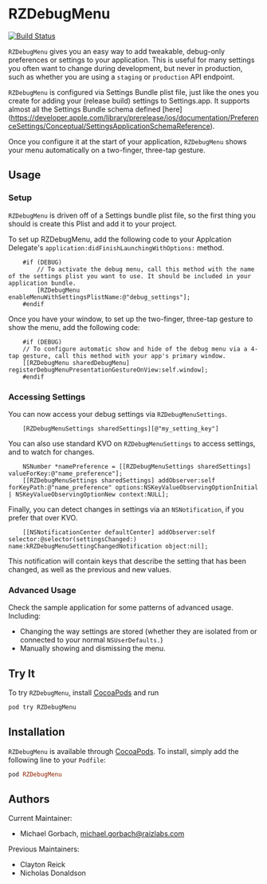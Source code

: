 RZDebugMenu
===========

[![Build Status](https://travis-ci.org/Raizlabs/RZDebugMenu.svg)](https://travis-ci.org/Raizlabs/RZDebugMenu)

`RZDebugMenu` gives you an easy way to add tweakable, debug-only preferences or settings to your application. This is useful for many settings you often want to change during development, but never in production, such as whether you are using a `staging` or `production` API endpoint.

`RZDebugMenu` is configured via Settings Bundle plist file, just like the ones you create for adding your (release build) settings to Settings.app. It supports almost all the Settings Bundle schema defined [here] (https://developer.apple.com/library/prerelease/ios/documentation/PreferenceSettings/Conceptual/SettingsApplicationSchemaReference).

Once you configure it at the start of your application, `RZDebugMenu` shows your menu automatically on a two-finger, three-tap gesture.

## Usage

### Setup

`RZDebugMenu` is driven off of a Settings bundle plist file, so the first thing you should is create this Plist and add it to your project.

To set up RZDebugMenu, add the following code to your Applcation Delegate's `application:didFinishLaunchingWithOptions:` method.

```objc
	#if (DEBUG)
	    // To activate the debug menu, call this method with the name of the settings plist you want to use. It should be included in your application bundle.
	    [RZDebugMenu enableMenuWithSettingsPlistName:@"debug_settings"];
	#endif
```
	
Once you have your window, to set up the two-finger, three-tap gesture to show the menu, add the following code:

```objc
	#if (DEBUG)
    // To configure automatic show and hide of the debug menu via a 4-tap gesture, call this method with your app's primary window.
    [[RZDebugMenu sharedDebugMenu] registerDebugMenuPresentationGestureOnView:self.window];
	#endif
```
	
### Accessing Settings
	
You can now access your debug settings via `RZDebugMenuSettings`.

```objc
	[RZDebugMenuSettings sharedSettings][@"my_setting_key"]
```
	
You can also use standard KVO on `RZDebugMenuSettings` to access settings, and to watch for changes.

```objc
	NSNumber *namePreference = [[RZDebugMenuSettings sharedSettings] valueForKey:@"name_preference"];
	[[RZDebugMenuSettings sharedSettings] addObserver:self forKeyPath:@"name_preference" options:NSKeyValueObservingOptionInitial | NSKeyValueObservingOptionNew context:NULL];
```
	
Finally, you can detect changes in settings via an `NSNotification`, if you prefer that over KVO.

```objc
    [[NSNotificationCenter defaultCenter] addObserver:self selector:@selector(settingsChanged:) name:kRZDebugMenuSettingChangedNotification object:nil];
```

This notification will contain keys that describe the setting that has been changed, as well as the previous and new values.

### Advanced Usage

Check the sample application for some patterns of advanced usage. Including:

- Changing the way settings are stored (whether they are isolated from or connected to your normal `NSUserDefaults.`)
- Manually showing and dismissing the menu.

## Try It

To try `RZDebugMenu`, install [CocoaPods](http://cocoapods.org) and run
```sh
pod try RZDebugMenu
```

## Installation

`RZDebugMenu` is available through [CocoaPods](http://cocoapods.org). To install, simply add the following line to your `Podfile`:
```ruby
pod RZDebugMenu
```

## Authors

Current Maintainer:

- Michael Gorbach, michael.gorbach@raizlabs.com

Previous Maintainers:

- Clayton Reick
- Nicholas Donaldson
